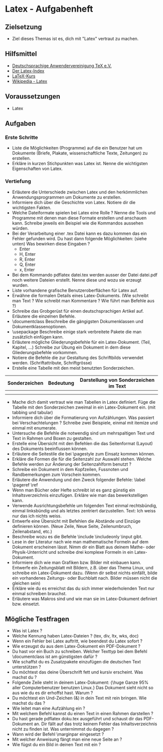 # Latex - Aufgabenheft

## Zielsetzung

* Ziel dieses Themas ist es, dich mit "Latex" vertraut zu machen.


## Hilfsmittel

* [Deutschsprachige Anwendervereinigung TeX e.V.](http://www.dante.de)
* [Der Latex-Index](http://www.weinelt.de/latex/)
* [LaTeX-Kurs](http://lefti.amigager.de/latex/index.html)
* [Wikipedia - Latex](https://de.wikipedia.org/wiki/LaTeX)


## Voraussetzungen

* Latex


## Aufgaben

### Erste Schritte

* Liste die Möglichkeiten (Programme) auf die ein Benutzer hat um Dokumente (Briefe, Plakate, wissenschaftliche Texte, Zeitungen) zu erstellen.
* Erkläre in kurzen Stichpunkten was Latex ist. Nenne die wichtigsten Eigenschaften von Latex.

### Vertiefung

* Erläutere die Unterschiede zwischen Latex und den herkömmlichen Anwendungsprogrammen um Dokumente zu erstellen.
* Informiere dich über die Geschichte von Latex. Notiere dir die wichtigsten Fakten.
* Welche Dateiformate spielen bei Latex eine Rolle ? Nenne die Tools und Programme mit denen man diese Formate erstellen und anschauen kann. Schreibe jeweils ein Beispiel wie die Kommandos aussehen würden.
* Bei der Verarbeitung einer .tex Datei kann es dazu kommen das ein Fehler gefunden wird. Du hast dann folgende Möglichkeiten: (siehe unten) Was bewirken diese Eingaben ?
  * Enter
  * H, Enter
  * R, Enter
  * Q, Enter
  * x, Enter
* Bei dem Kommando pdflatex datei.tex werden ausser der Datei datei.pdf noch weitere Dateien erstellt. Nenne diese und wozu sie erzeugt wurden.
* Liste vorhandene grafische Benutzeroberflächen für Latex auf.
* Erwähne die formalen Details eines Latex-Dokuments. (Wie schreibt man Text ? Wie schreibt man Kommentare ? Wie führt man Befehle aus ?)
* Schreibe das Grobgerüst für einen deutschsprachigen Artikel auf. Erläutere die einzelnen Befehle.
* \documentclass Beschreibe die gängigsten Dokumenklassen und Dokumentklassenoptionen.
* \usepackage Beschreibe einige stark verbreitete Pakete die man zusätzlich einfügen kann.
* Erläutere mögliche Gliederungsbefehle für ein Latex-Dokument. (Teil, Kapitel, ...) Schreibe zur Übung ein Dokument in dem diese Gliederungsbefehle vorkommen.
* Notiere die Befehle die zur Gestaltung des Schriftbilds verwendet werden. (Schriftattribute, Schriftgrösse)
* Erstelle eine Tabelle mit den meist benutzten Sonderzeichen.

Sonderzeichen | Bedeutung | Darstellung von Sonderzeichen im Text
--------------|-----------|--------------------------------------
              |           |                                      
              |           |                                      


* Mache dich damit vertraut wie man Tabellen in Latex definiert. Füge die Tabelle mit den Sonderzeichen zweimal in ein Latex-Dokument ein. (mit tabbing und tabular)
* Informiere dich über die Formatierung von Aufzählungen. Was passiert bei Verschachtelungen ? Schreibe zwei Beispiele, einmal mit itemize und einmal mit enumerate.
* Untersuche die Befehle die notwendig sind um mehrspaltigen Text und Text in Rahmen und Boxen zu gestalten.
* Erstelle eine Übersicht mit den Befehlen die das Seitenformat (Layout) des Dokuments beeinflussen können.
* Erläutere die Seitestile die bei \pagestyle zum Einsatz kommen können.
* Erkläre die Formen die für die Seitenzahl zur Auswahl stehen. Welche Befehle werden zur Änderung der Seitenzahlform benutzt ?
* Schreibe ein Dokument in dem Kopfzeilen, Fussnoten und Randbemerkungen zum Vorschein kommen.
* Erläutere die Anwendung und den Zweck folgender Befehle: \label \pageref \ref
* Wenn man Bücher oder Hefte schreibt ist es ganz günstig ein Inhaltsverzeichnis einzufügen. Erkläre wie man das bewerkstelligen kann.
* Verwende Ausrichtungsbefehle um folgenden Text einmal rechtsbündig, einmal linksbündig und als letztes zentriert darzustellen. Text: Ich weiss nur das ich nichts weiss.
* Entwerfe eine Übersicht mit Befehlen die Abstände und Einzüge definieren können. (Neue Zeile, Neue Seite, Zeilenumbruch, Zeilenabstand, etc.)
* Beschreibe wozu es die Befehle \include \includeonly \input gibt.
* Lese in der Literatur nach wie man mathematische Formeln auf dem Dokument erscheinen lässt. Nimm dir ein Blatt aus deinem Mathe- oder Physik-Unterricht und schreibe drei komplexe Formeln in ein Latex-Dokument.
* Informiere dich wie man Grafiken bzw. Bilder mit einbauen kann. Entwerfe ein Zeitungsblatt mit Bildern, z.B. über das Thema Linux, und schreibe ein Latex-Dokument dazu. (Wenn dir selbst nichts einfällt, bilde ein vorhandenes Zeitungs- oder Buchblatt nach. Bilder müssen nicht die gleichen sein)
* Erkläre wie du es erreichst das du sich immer wiederholenden Text nur einmal schreiben brauchst.
* Erläutere was Makros sind und wie man sie im Latex-Dokument definiert bzw. einsetzt.


## Mögliche Testfragen

* Was ist Latex ?
* Welche Kennung haben Latex-Dateien ? (tex, div, ltx, wks, doc)
* Wenn ein Fehler bei Latex auftritt, wie beendest du Latex sofort ?
* Wie erzeugst du aus dem Latex-Dokument ein PDF-Dokument ?
* Du hast vor ein Buch zu schreiben. Welcher Texttyp bei dem Befehl \documentclass ist am günstigsten dafür ?
* Wie schaffst du es Zusatzpakete einzufügen die deutschen Text unterstützen ?
* Du möchtest das deine Überschrift fett und kursiv erscheint. Was machst du ?
* Folgende Zeile steht in deinem Latex-Dokument: {\huge Ganze 95% aller Computerbenutzer benutzen Linux.} Das Dokument sieht nicht so aus wie du es dir erhoffst hast. Warum ?
* Du möchtest ein Und-Zeichen (&) in dein Text mit rein bringen. Wie machst du das ?
* Wie leitet man eine Aufzählung ein ?
* Mit welchem Befehl kannst du einen Text in einen Rahmen darstellen ?
* Du hast gerade pdflatex doku.tex ausgeführt und schaust dir das PDF-Dokument an. Dir fällt auf das trotz keinem Fehler das Inhaltsverzeichnis nicht zu finden ist. Was unternimmst du dagegen ?
* Wann wird der Befehl \marginpar eingesetzt ?
* Mit welcher Anweisung fängt man eine neue Seite an ?
* Wie fügst du ein Bild in deinen Text mit ein ?


